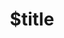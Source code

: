 ---
title: $title
second_title: Aspose.Imaging cho Tham chiếu API .NET
description: $description
type: docs
weight: $weight
url: /vi/net/$ref/
---